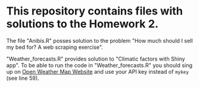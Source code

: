 # This repository contains files with solutions to the Homework 2.

The file "Anibis.R" posses solution to the problem "How much should I sell my bed for? A web scraping exercise".

"Weather_forecasts.R" provides solution to "Climatic factors with Shiny app". To be able to run the code in "Weather_forecasts.R" you should sing up on [Open Weather Map Website](https://openweathermap.org/) and use your API key instead of `mykey` (see line 59).
